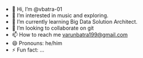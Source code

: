 - 👋 Hi, I’m @vbatra-01
- 👀 I’m interested in music and exploring.
- 🌱 I’m currently learning Big Data Solution Architect.
- 💞️ I’m looking to collaborate on git
- 📫 How to reach me varunbatra199@gmail.com
- 😄 Pronouns: he/him
- ⚡ Fun fact: ...

<!---
vbatra-01/vbatra-01 is a ✨ special ✨ repository because its `README.md` (this file) appears on your GitHub profile.
You can click the Preview link to take a look at your changes.
--->
